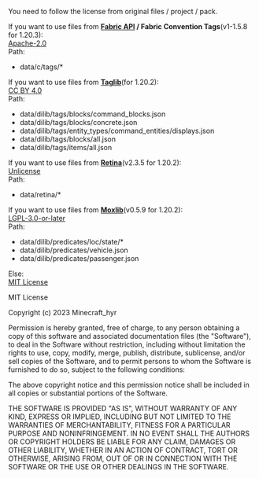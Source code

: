 You need to follow the license from original files / project / pack.

If you want to use files from **[Fabric API](https://modrinth.com/mod/fabric-api) / Fabric Convention Tags**(v1-1.5.8 for 1.20.3):  
[Apache-2.0](https://www.apache.org/licenses/LICENSE-2.0.html)  
Path:

- data/c/tags/\*

If you want to use files from **[Taglib](https://modrinth.com/datapack/taglib)**(for 1.20.2):  
[CC BY 4.0](https://creativecommons.org/licenses/by/4.0/)  
Path:

- data/dilib/tags/blocks/command_blocks.json
- data/dilib/tags/blocks/concrete.json
- data/dilib/tags/entity_types/command_entities/displays.json
- data/dilib/tags/blocks/all.json
- data/dilib/tags/items/all.json

If you want to use files from **[Retina](https://modrinth.com/datapack/retina)**(v2.3.5 for 1.20.2):  
[Unlicense](https://unlicense.org)  
Path:

- data/retina/\*

If you want to use files from **[Moxlib](https://modrinth.com/datapack/moxlib)**(v0.5.9 for 1.20.2):  
[LGPL-3.0-or-later](https://github.com/moxvallix/moxlib/blob/main/LICENSE.md)  
Path:

- data/dilib/predicates/loc/state/\*
- data/dilib/predicates/vehicle.json
- data/dilib/predicates/passenger.json

Else:  
[MIT License](https://mit-license.org/)

MIT License

Copyright (c) 2023 Minecraft_hyr

Permission is hereby granted, free of charge, to any person obtaining a copy of this software and associated documentation files (the "Software"), to deal in the Software without restriction, including without limitation the rights to use, copy, modify, merge, publish, distribute, sublicense, and/or sell copies of the Software, and to permit persons to whom the Software is furnished to do so, subject to the following conditions:

The above copyright notice and this permission notice shall be included in all copies or substantial portions of the Software.

THE SOFTWARE IS PROVIDED "AS IS", WITHOUT WARRANTY OF ANY KIND, EXPRESS OR IMPLIED, INCLUDING BUT NOT LIMITED TO THE WARRANTIES OF MERCHANTABILITY, FITNESS FOR A PARTICULAR PURPOSE AND NONINFRINGEMENT. IN NO EVENT SHALL THE AUTHORS OR COPYRIGHT HOLDERS BE LIABLE FOR ANY CLAIM, DAMAGES OR OTHER LIABILITY, WHETHER IN AN ACTION OF CONTRACT, TORT OR OTHERWISE, ARISING FROM, OUT OF OR IN CONNECTION WITH THE SOFTWARE OR THE USE OR OTHER DEALINGS IN THE SOFTWARE.
